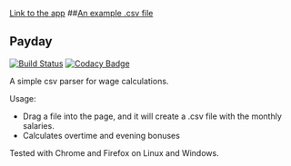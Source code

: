 [Link to the app](https://secret-headland-35100.herokuapp.com/) 
##[An example .csv file](testfile.csv)

## Payday
[![Build Status](https://travis-ci.org/xbexbex/Payday.svg?branch=master)](https://travis-ci.org/xbexbex/Payday) [![Codacy Badge](https://api.codacy.com/project/badge/Grade/e763b76edf454227a3c863ab5ee521b6)](https://www.codacy.com/app/xbexbex/Payday?utm_source=github.com&amp;utm_medium=referral&amp;utm_content=xbexbex/Payday&amp;utm_campaign=Badge_Grade)

A simple csv parser for wage calculations. 

Usage:
* Drag a file into the page, and it will create a .csv file with the monthly salaries. 
* Calculates overtime and evening bonuses

Tested with Chrome and Firefox on Linux and Windows.
